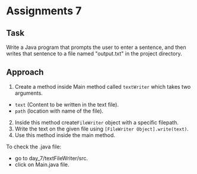 # Assignments 7

## Task
Write a Java program that prompts the user to enter a sentence, and then writes that sentence to a file named "output.txt" in the project directory.

## Approach

1. Create a method inside Main method called `textWriter` which takes two arguments.
  * `text` (Content to be written in the text file).
  * `path` (location with name of the file).
2. Inside this method create`FileWriter` object with a specific filepath.
3. Write the text on the given file using `[FileWriter Object].write(text)`.
4. Use this method inside the main method.

To check the .java file:
* go to day_7/textFileWriter/src.
* click on Main.java file.
